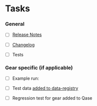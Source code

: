 # Tasks

### General

- [ ] [Release Notes](https://gitlab.com/flywheel-io/flywheel-apps/templates/skeleton/-/blob/main/CONTRIBUTING.md#populating-release-notes)

- [ ] [Changelog](https://gitlab.com/flywheel-io/flywheel-apps/templates/skeleton/-/blob/main/CONTRIBUTING.md#adding-changelog-entry)

- [ ] Tests

### Gear specific (if applicable)

- [ ] Example run:

- [ ] Test data [added to data-registry](https://gitlab.com/flywheel-io/scientific-solutions/data-registry#b-contributing-data)

- [ ] Regression test for gear added to Qase

